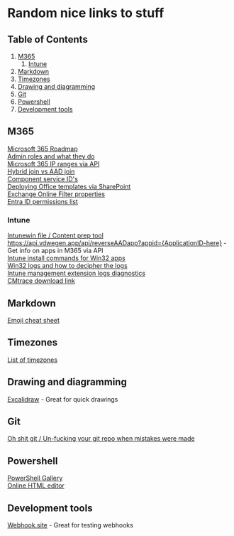 # Random nice links to stuff

## Table of Contents <!-- omit in toc -->

1. [M365](#m365)
   1. [Intune](#intune)
2. [Markdown](#markdown)
3. [Timezones](#timezones)
4. [Drawing and diagramming](#drawing-and-diagramming)
5. [Git](#git)
6. [Powershell](#powershell)
7. [Development tools](#development-tools)

## M365

[Microsoft 365 Roadmap](https://www.microsoft.com/en-us/microsoft-365/roadmap?filters=&searchterms=)  
[Admin roles and what they do](https://learn.microsoft.com/en-us/azure/active-directory/roles/permissions-reference#domain-name-administrator)  
[Microsoft 365 IP ranges via API](https://endpoints.office.com/endpoints/worldwide?clientrequestid=b10c5ed1-bad1-445f-b386-b919946339a7)  
[Hybrid join vs AAD join](https://wiki.winadmins.io/en/autopilot/hybrid-join-vs-aad-join)  
[Component service ID's](https://learn.microsoft.com/en-us/entra/identity/users/licensing-service-plan-reference)  
[Deploying Office templates via SharePoint](https://call4cloud.nl/2022/03/office-templates-the-rise-of-gru/)  
[Exchange Online Filter properties](https://learn.microsoft.com/en-us/powershell/exchange/filter-properties?view=exchange-ps)  
[Entra ID permissions list](https://www.azadvertizer.net/azEntraIdAPIpermissionsAdvertizer.html)

### Intune

[Intunewin file / Content prep tool](https://svrooij.io/2023/10/19/open-source-intune-content-prep/)  
<https://api.vdwegen.app/api/reverseAADapp?appid={ApplicationID-here}> - Get info on apps in M365 via API  
[Intune install commands for Win32 apps](https://silentinstallhq.com/)  
[Win32 logs and how to decipher the logs](https://call4cloud.nl/2022/07/retry-lola-retry/)  
[Intune management extension logs diagnostics](https://github.com/petripaavola/Get-IntuneManagementExtensionDiagnostics)  
[CMtrace download link](https://call4cloud.nl/wp-content/uploads/2022/07/cmtrace.zip)

## Markdown

[Emoji cheat sheet](https://github.com/ikatyang/emoji-cheat-sheet#table-of-contents)

## Timezones

[List of timezones](https://en.wikipedia.org/wiki/List_of_tz_database_time_zones)

## Drawing and diagramming

[Excalidraw](https://excalidraw.com/) - Great for quick drawings

## Git

[Oh shit git / Un-fucking your git repo when mistakes were made](https://ohshitgit.com/)

## Powershell

[PowerShell Gallery](https://www.powershellgallery.com/)  
[Online HTML editor](https://html5-editor.net/)

## Development tools

[Webhook.site](https://webhook.site/) - Great for testing webhooks
